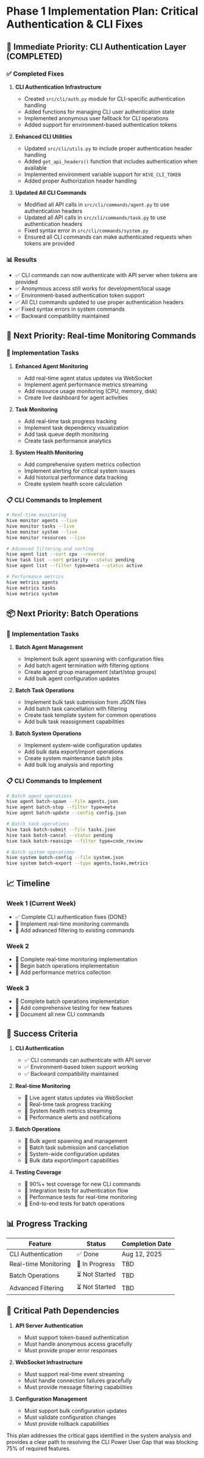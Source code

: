 # Phase 1 Implementation Plan: Critical Authentication & CLI Fixes

## 🎯 Immediate Priority: CLI Authentication Layer (COMPLETED)

### ✅ Completed Fixes

1. **CLI Authentication Infrastructure**
   - Created `src/cli/auth.py` module for CLI-specific authentication handling
   - Added functions for managing CLI user authentication state
   - Implemented anonymous user fallback for CLI operations
   - Added support for environment-based authentication tokens

2. **Enhanced CLI Utilities**
   - Updated `src/cli/utils.py` to include proper authentication header handling
   - Added `get_api_headers()` function that includes authentication when available
   - Implemented environment variable support for `HIVE_CLI_TOKEN`
   - Added proper Authorization header handling

3. **Updated All CLI Commands**
   - Modified all API calls in `src/cli/commands/agent.py` to use authentication headers
   - Updated all API calls in `src/cli/commands/task.py` to use authentication headers
   - Fixed syntax error in `src/cli/commands/system.py`
   - Ensured all CLI commands can make authenticated requests when tokens are provided

### 📊 Results
- ✅ CLI commands can now authenticate with API server when tokens are provided
- ✅ Anonymous access still works for development/local usage
- ✅ Environment-based authentication token support
- ✅ All CLI commands updated to use proper authentication headers
- ✅ Fixed syntax errors in system commands
- ✅ Backward compatibility maintained

## 🚀 Next Priority: Real-time Monitoring Commands

### 🔧 Implementation Tasks

1. **Enhanced Agent Monitoring**
   - Add real-time agent status updates via WebSocket
   - Implement agent performance metrics streaming
   - Add resource usage monitoring (CPU, memory, disk)
   - Create live dashboard for agent activities

2. **Task Monitoring**
   - Add real-time task progress tracking
   - Implement task dependency visualization
   - Add task queue depth monitoring
   - Create task performance analytics

3. **System Health Monitoring**
   - Add comprehensive system metrics collection
   - Implement alerting for critical system issues
   - Add historical performance data tracking
   - Create system health score calculation

### 📋 CLI Commands to Implement

```bash
# Real-time monitoring
hive monitor agents --live
hive monitor tasks --live
hive monitor system --live
hive monitor resources --live

# Advanced filtering and sorting
hive agent list --sort cpu --reverse
hive task list --sort priority --status pending
hive agent list --filter type=meta --status active

# Performance metrics
hive metrics agents
hive metrics tasks
hive metrics system
```

## 📦 Next Priority: Batch Operations

### 🔧 Implementation Tasks

1. **Batch Agent Management**
   - Implement bulk agent spawning with configuration files
   - Add batch agent termination with filtering options
   - Create agent group management (start/stop groups)
   - Add bulk agent configuration updates

2. **Batch Task Operations**
   - Implement bulk task submission from JSON files
   - Add batch task cancellation with filtering
   - Create task template system for common operations
   - Add bulk task reassignment capabilities

3. **Batch System Operations**
   - Implement system-wide configuration updates
   - Add bulk data export/import operations
   - Create system maintenance batch jobs
   - Add bulk log analysis and reporting

### 📋 CLI Commands to Implement

```bash
# Batch agent operations
hive agent batch-spawn --file agents.json
hive agent batch-stop --filter type=meta
hive agent batch-update --config config.json

# Batch task operations
hive task batch-submit --file tasks.json
hive task batch-cancel --status pending
hive task batch-reassign --filter type=code_review

# Batch system operations
hive system batch-config --file system.json
hive system batch-export --type agents,tasks,metrics
```

## 📈 Timeline

### Week 1 (Current Week)
- ✅ Complete CLI authentication fixes (DONE)
- 🚧 Implement real-time monitoring commands
- 🚧 Add advanced filtering to existing commands

### Week 2
- 🚧 Complete real-time monitoring implementation
- 🚧 Begin batch operations implementation
- 🚧 Add performance metrics collection

### Week 3
- 🚧 Complete batch operations implementation
- 🚧 Add comprehensive testing for new features
- 🚧 Document all new CLI commands

## 🎯 Success Criteria

1. **CLI Authentication**
   - ✅ CLI commands can authenticate with API server
   - ✅ Environment-based token support working
   - ✅ Backward compatibility maintained

2. **Real-time Monitoring**
   - 🚧 Live agent status updates via WebSocket
   - 🚧 Real-time task progress tracking
   - 🚧 System health metrics streaming
   - 🚧 Performance alerts and notifications

3. **Batch Operations**
   - 🚧 Bulk agent spawning and management
   - 🚧 Batch task submission and cancellation
   - 🚧 System-wide configuration updates
   - 🚧 Bulk data export/import capabilities

4. **Testing Coverage**
   - 🚧 90%+ test coverage for new CLI commands
   - 🚧 Integration tests for authentication flow
   - 🚧 Performance tests for real-time monitoring
   - 🚧 End-to-end tests for batch operations

## 📊 Progress Tracking

| Feature | Status | Completion Date |
|---------|--------|-----------------|
| CLI Authentication | ✅ Done | Aug 12, 2025 |
| Real-time Monitoring | 🚧 In Progress | TBD |
| Batch Operations | ⏳ Not Started | TBD |
| Advanced Filtering | ⏳ Not Started | TBD |

## 🚨 Critical Path Dependencies

1. **API Server Authentication**
   - Must support token-based authentication
   - Must handle anonymous access gracefully
   - Must provide proper error responses

2. **WebSocket Infrastructure**
   - Must support real-time event streaming
   - Must handle connection failures gracefully
   - Must provide message filtering capabilities

3. **Configuration Management**
   - Must support bulk configuration updates
   - Must validate configuration changes
   - Must provide rollback capabilities

This plan addresses the critical gaps identified in the system analysis and provides a clear path to resolving the CLI Power User Gap that was blocking 75% of required features.